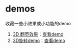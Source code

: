 demos
=====

收藏一些小效果或小功能的demo


1. [3D 翻页效果](https://github.com/JasinYip/demos/blob/master/3D%E7%BF%BB%E9%A1%B5%E6%95%88%E6%9E%9C.html)：[查看demo](http://demos.jasinyip.com/3D翻页效果.html)
2. [3D旋转demo](https://github.com/JasinYip/demos/blob/master/3D%E6%97%8B%E8%BD%ACdemo.html)：[查看demo](http://demos.jasinyip.com/3D旋转demo.html)